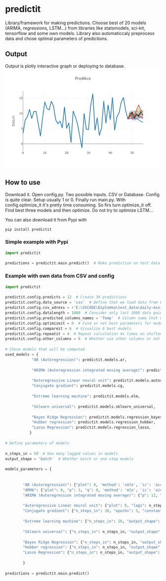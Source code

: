 # predictit
Library/framework for making predictions. Choose best of 20 models (ARIMA, regressions, LSTM...) from libraries like statsmodels, sci-kit, tensorflow and some own models. Library also automaticcaly preprocess data and chose optimal parameters of predictions.

## Output
Output is plotly interactive graph or deploying to database.
![Printscreen of output HTML graph](/output_example.png)

## How to use
Download it. Open config.py. Two possible inputs. CSV or Database. Config is quite clear. Setup usually 1 or 0. Finally run main.py. With config.optimize_it it's pretty time consuming. So firs turn optimize_it off. Find best three models and then optimize. Do not try to optimize LSTM...

You can also download it from Pypi with

```Python 
pip install predictit
```

### Simple example with Pypi
```Python
import predictit

predictions = predictit.main.predict()  # Make prediction on test data
```
### Example with own data from CSV and config
```Python
import predictit

predictit.config.predicts = 12  # Create 30 predictions
predictit.config.data_source = 'csv'  # Define that we load data from CSV
predictit.config.csv_adress = r'E:\VSCODE\Diplomka\test_data\daily-minimum-temperatures.csv'  # Load CSV file with data
predictit.config.datalength = 1000  # Consider only last 1000 data points  
predictit.config.predicted_columns_names = 'Temp'  # Column name that we want to predict
predictit.config.optimizeit = 0  # Find or not best parameters for models
predictit.config.compareit = 6  # Visualize 6 best models
predictit.config.repeatit = 4  # Repeat calculation 4x times on shifted data to reduce chance
predictit.config.other_columns = 0  # Whether use other columns or not

# Chose models that will be computed
used_models = {
            "AR (Autoregression)": predictit.models.ar,

            "ARIMA (Autoregression integrated moving average)": predictit.models.arima,

            "Autoregressive Linear neural unit": predictit.models.autoreg_LNU,
            "Conjugate gradient": predictit.models.cg,

            "Extreme learning machine": predictit.models.elm,

            "Sklearn universal": predictit.models.sklearn_universal,

            "Bayes Ridge Regression": predictit.models.regression_bayes_ridge,
            "Hubber regression": predictit.models.regression_hubber,
            "Lasso Regression": predictit.models.regression_lasso,
           }
           
# Define parameters of models

n_steps_in = 50  # How many lagged values in models
output_shape = 'batch'  # Whether batch or one-step models

models_parameters = {


        "AR (Autoregression)": {"plot": 0, 'method': 'cmle', 'ic': 'aic', 'trend': 'nc', 'solver': 'lbfgs'},
        "ARMA": {"plot": 0, "p": 3, "q": 0, 'method': 'mle', 'ic': 'aic', 'trend': 'nc', 'solver': 'lbfgs', 'forecast_type': 'in_sample'},
        "ARIMA (Autoregression integrated moving average)": {"p": 12, "d": 0, "q": 1, "plot": 0, 'method': 'css', 'ic': 'aic', 'trend': 'nc', 'solver': 'nm', 'forecast_type': 'out_of_sample'},

        "Autoregressive Linear neural unit": {"plot": 0, "lags": n_steps_in, "mi": 1, "minormit": 0, "tlumenimi": 1},
        "Conjugate gradient": {"n_steps_in": 30, "epochs": 5, "constant": 1, "other_columns_lenght": None, "constant": None},

        "Extreme learning machine": {"n_steps_in": 20, "output_shape": 'one_step', "other_columns_lenght": None, "constant": None, "n_hidden": 20, "alpha": 0.3, "rbf_width": 0, "activation_func": 'selu'},

        "Sklearn universal": {"n_steps_in": n_steps_in, "output_shape": "one_step", "model": predictit.models.default_regressor, "constant": None},

        "Bayes Ridge Regression": {"n_steps_in": n_steps_in, "output_shape": output_shape, "other_columns_lenght": None, "constant": None, "alpha_1": 1.e-6, "alpha_2": 1.e-6, "lambda_1": 1.e-6, "lambda_2": 1.e-6},
        "Hubber regression": {"n_steps_in": n_steps_in, "output_shape": output_shape, "other_columns_lenght": None, "constant": None, "epsilon": 1.35, "alpha": 0.0001},
        "Lasso Regression": {"n_steps_in": n_steps_in, "output_shape": output_shape, "other_columns_lenght": None, "constant": None, "alpha": 0.6}
        
        }
        
predictions = predictit.main.predict()
```

